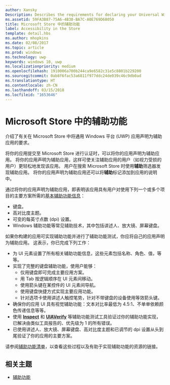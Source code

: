 ```yaml
---
author: Xansky
Description: Describes the requirements for declaring your Universal Windows Platform (UWP) app as accessible in the Microsoft Store.
ms.assetid: 59FA3B87-75A6-4B30-BA7C-A0E769D68050
title: Microsoft Store 中的辅助功能
label: Accessibility in the Store
template: detail.hbs
ms.author: mhopkins
ms.date: 02/08/2017
ms.topic: article
ms.prod: windows
ms.technology: uwp
keywords: windows 10, uwp
ms.localizationpriority: medium
ms.openlocfilehash: 1910006a700b244ca9e6582c31e5c8801b229200
ms.sourcegitcommit: 0ab8f6fac53a6811f977ddc24de039c46c9db0ad
ms.translationtype: HT
ms.contentlocale: zh-CN
ms.lasthandoff: 03/15/2018
ms.locfileid: "1653646"
---
```

# <a name="accessibility-in-the-store"></a>Microsoft Store 中的辅助功能  



介绍了有关在 Microsoft Store 中将通用 Windows 平台 (UWP) 应用声明为辅助应用的要求。

将你的应用提交至 Microsoft Store 进行认证时，可以将你的应用声明为辅助应用。 将你的应用声明为辅助应用，这样可使关注辅助应用的用户（如视力受损的用户）更轻松地发现该应用。 用户在搜索 Microsoft Store 时使用**辅助**筛选器发现辅助应用。 将你的应用声明为辅助应用还可以将**辅助**标记添加到应用的说明中。

通过将你的应用声明为辅助应用，即表明该应用具有用户对使用下列一个或多个项目的主要方案所需的[基本辅助功能信息](basic-accessibility-information.md)：

* 键盘。
* 高对比度主题。
* 可变的每英寸点数 (dpi) 设置。
* Windows 辅助功能等常见辅助技术，其中包括讲述人、放大镜、屏幕键盘。

如果你构建的应用可实现辅助功能并进行了辅助功能测试，你应将自己的应用声明为辅助应用。 这表示，你已完成下列工作：

* 为 UI 元素设置了所有相关辅助功能信息，这些元素包括名称、角色、值，等等。
* 实现了完整的键盘辅助功能，使用户能够：
    * 仅用键盘即可完成主要应用方案。
    * 用 Tab 按逻辑顺序在 UI 元素间移动。
    * 使用箭头键在某控件的 UI 元素间导航。
    * 使用键盘快捷方式实现主要应用功能。
    * 针对选项卡使用讲述人触控笔势，针对不带键盘的设备使用等效箭头键。
* 确保你的应用 UI 具有视觉辅助功能：文本对比率最低为 4.5:1、不单单依赖颜色传递信息等等。
* 使用 [**Inspect**](https://msdn.microsoft.com/library/windows/desktop/Dd318521) 和 [**UIAVerify**](https://msdn.microsoft.com/library/windows/desktop/Hh920986) 等辅助功能测试工具验证过你的辅助功能实现，已解决由类似工具报告的、优先级为 1 的所有错误。
* 已使用讲述人、放大镜、屏幕键盘、高对比度主题和已调节的 dpi 设置从头到尾验证了你的应用的主要方案。

请参阅[辅助功能清单](accessibility-checklist.md)，以查看这些过程以及有助于实现辅助功能的资源的链接。

<span id="related_topics"/>

## <a name="related-topics"></a>相关主题    
* [辅助功能](accessibility.md) 
